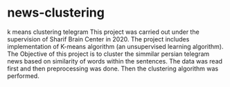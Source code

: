 # news-clustering
k means clustering telegram
This project was carried out under the supervision of Sharif Brain Center in 2020. The project includes implementation of K-means algorithm (an unsupervised learning algorithm). The Objective of this project is to cluster the simmilar persian telegram news based on similarity of words within the sentences. The data was read first and then preprocessing was done. Then the clustering algorithm was performed. 
